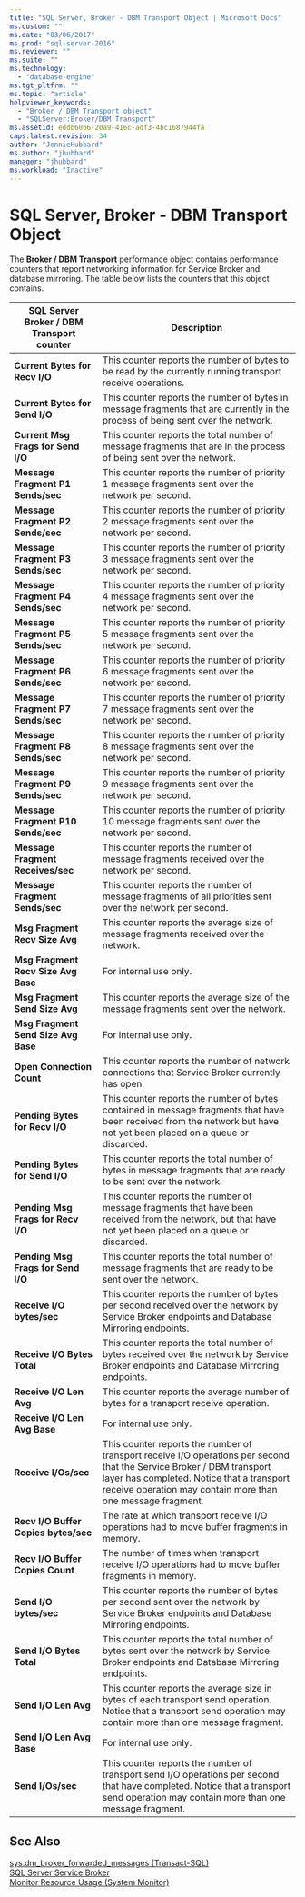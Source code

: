 ```yaml
---
title: "SQL Server, Broker - DBM Transport Object | Microsoft Docs"
ms.custom: ""
ms.date: "03/06/2017"
ms.prod: "sql-server-2016"
ms.reviewer: ""
ms.suite: ""
ms.technology: 
  - "database-engine"
ms.tgt_pltfrm: ""
ms.topic: "article"
helpviewer_keywords: 
  - "Broker / DBM Transport object"
  - "SQLServer:Broker/DBM Transport"
ms.assetid: eddb60b6-20a9-416c-adf3-4bc1687944fa
caps.latest.revision: 34
author: "JennieHubbard"
ms.author: "jhubbard"
manager: "jhubbard"
ms.workload: "Inactive"
---
```

# SQL Server, Broker - DBM Transport Object
  The **Broker / DBM Transport** performance object contains performance counters that report networking information for Service Broker and database mirroring. The table below lists the counters that this object contains.  
  
|SQL Server Broker / DBM Transport counter|Description|  
|------------------------------------------------|-----------------|  
|**Current Bytes for Recv I/O**|This counter reports the number of bytes to be read by the currently running transport receive operations.|  
|**Current Bytes for Send I/O**|This counter reports the number of bytes in message fragments that are currently in the process of being sent over the network.|  
|**Current Msg Frags for Send I/O**|This counter reports the total number of message fragments that are in the process of being sent over the network.|  
|**Message Fragment P1 Sends/sec**|This counter reports the number of priority 1 message fragments sent over the network per second.|  
|**Message Fragment P2 Sends/sec**|This counter reports the number of priority 2 message fragments sent over the network per second.|  
|**Message Fragment P3 Sends/sec**|This counter reports the number of priority 3 message fragments sent over the network per second.|  
|**Message Fragment P4 Sends/sec**|This counter reports the number of priority 4 message fragments sent over the network per second.|  
|**Message Fragment P5 Sends/sec**|This counter reports the number of priority 5 message fragments sent over the network per second.|  
|**Message Fragment P6 Sends/sec**|This counter reports the number of priority 6 message fragments sent over the network per second.|  
|**Message Fragment P7 Sends/sec**|This counter reports the number of priority 7 message fragments sent over the network per second.|  
|**Message Fragment P8 Sends/sec**|This counter reports the number of priority 8 message fragments sent over the network per second.|  
|**Message Fragment P9 Sends/sec**|This counter reports the number of priority 9 message fragments sent over the network per second.|  
|**Message Fragment P10 Sends/sec**|This counter reports the number of priority 10 message fragments sent over the network per second.|  
|**Message Fragment Receives/sec**|This counter reports the number of message fragments received over the network per second.|   
|**Message Fragment Sends/sec**|This counter reports the number of message fragments of all priorities sent over the network per second.|  
|**Msg Fragment Recv Size Avg**|This counter reports the average size of message fragments received over the network.|  
|**Msg Fragment Recv Size Avg Base**|For internal use only.| 
|**Msg Fragment Send Size Avg**|This counter reports the average size of the message fragments sent over the network.|  
|**Msg Fragment Send Size Avg Base**|For internal use only.|
|**Open Connection Count**|This counter reports the number of network connections that Service Broker currently has open.|  
|**Pending Bytes for Recv I/O**|This counter reports the number of bytes contained in message fragments that have been received from the network but have not yet been placed on a queue or discarded.|  
|**Pending Bytes for Send I/O**|This counter reports the total number of bytes in message fragments that are ready to be sent over the network.|  
|**Pending Msg Frags for Recv I/O**|This counter reports the number of message fragments that have been received from the network, but that have not yet been placed on a queue or discarded.|  
|**Pending Msg Frags for Send I/O**|This counter reports the total number of message fragments that are ready to be sent over the network.|  
|**Receive I/O bytes/sec**|This counter reports the number of bytes per second received over the network by Service Broker endpoints and Database Mirroring endpoints.|  
|**Receive I/O Bytes Total**|This counter reports the total number of bytes received over the network by Service Broker endpoints and Database Mirroring endpoints.|  
|**Receive I/O Len Avg**|This counter reports the average number of bytes for a transport receive operation.|  
|**Receive I/O Len Avg Base**|For internal use only.|
|**Receive I/Os/sec**|This counter reports the number of transport receive I/O operations per second that the Service Broker / DBM transport layer has completed. Notice that a transport receive operation may contain more than one message fragment.|  
|**Recv I/O Buffer Copies bytes/sec**|The rate at which transport receive I/O operations had to move buffer fragments in memory.|
|**Recv I/O Buffer Copies Count**|The number of times when transport receive I/O operations had to move buffer fragments in memory.| 
|**Send I/O bytes/sec**|This counter reports the number of bytes per second sent over the network by Service Broker endpoints and Database Mirroring endpoints.|   
|**Send I/O Bytes Total**|This counter reports the total number of bytes sent over the network by Service Broker endpoints and Database Mirroring endpoints.| 
|**Send I/O Len Avg**|This counter reports the average size in bytes of each transport send operation. Notice that a transport send operation may contain more than one message fragment.|  
|**Send I/O Len Avg Base**|For internal use only.|
|**Send I/Os/sec**|This counter reports the number of transport send I/O operations per second that have completed. Notice that a transport send operation may contain more than one message fragment.|  
  
## See Also  
 [sys.dm_broker_forwarded_messages &#40;Transact-SQL&#41;](../../relational-databases/system-dynamic-management-views/sys-dm-broker-forwarded-messages-transact-sql.md)   
 [SQL Server Service Broker](../../database-engine/configure-windows/sql-server-service-broker.md)   
 [Monitor Resource Usage &#40;System Monitor&#41;](../../relational-databases/performance-monitor/monitor-resource-usage-system-monitor.md)  
  
  
